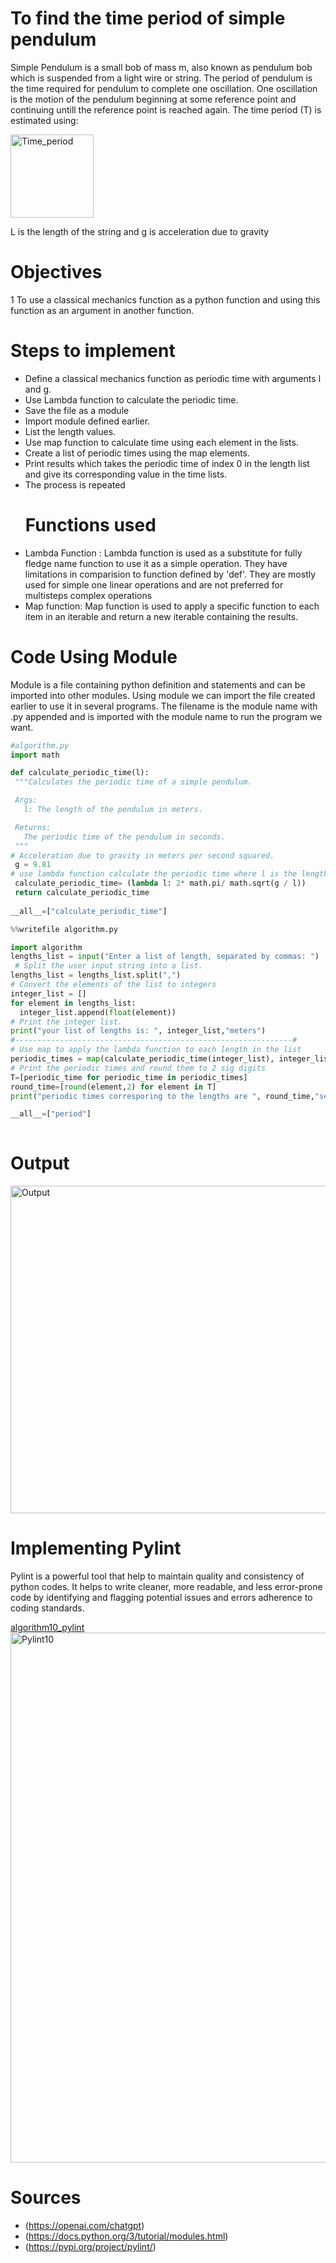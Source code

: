 # To find the time period of simple pendulum
Simple Pendulum is a small bob of mass m, also known as pendulum bob which is suspended from
a light wire or string. The period of pendulum is the time required for pendulum to complete one oscillation. One oscillation is the motion of the pendulum beginning at some reference point and continuing untill the reference point is reached again. The time period (T) is estimated using: 

<img width="133" alt="Time_period" src="https://github.com/pratibha77118/23-Homework3G1/assets/72980895/4f12ecd9-c864-4d24-bc50-f1ad69072843">


L is the length of the string and g is acceleration due to gravity
# Objectives
1 To use a classical mechanics function as a python function and using this function as an argument in another function.
# Steps to implement
- Define a classical mechanics function as periodic time with arguments l and g. 
- Use Lambda function to calculate the periodic time.
- Save the file as a module
- Import module defined earlier.
- List the length values.
- Use map function to calculate time using each element in the lists.
- Create a list of periodic times using the map elements.
- Print results which takes the periodic time of index 0 in the length list and give its 
   corresponding value in the time lists.
- The process is repeated
  # Functions used
- Lambda Function : Lambda function is used as a substitute for fully fledge name function to use it as a simple operation. They have limitations in comparision to function defined by 'def'. They are mostly used for simple one linear operations and are not preferred for multisteps complex operations
- Map function: Map function is used to apply a specific function to each item in an iterable and return a new iterable containing the results.

# Code Using Module
Module is a file containing python definition and statements and can be imported into other modules. Using module we can import the file created earlier to use it in several programs. The filename is the module name with .py appended and is imported with the module name to run the program we want.
 ```python
#algorithm.py
import math

def calculate_periodic_time(l):
  """Calculates the periodic time of a simple pendulum.

  Args:
    l: The length of the pendulum in meters.

  Returns:
    The periodic time of the pendulum in seconds.
  """
# Acceleration due to gravity in meters per second squared.
  g = 9.81
# use lambda function calculate the periodic time where l is the length of the string and return the value calculated
  calculate_periodic_time= (lambda l: 2* math.pi/ math.sqrt(g / l))
  return calculate_periodic_time
  
__all__=["calculate_periodic_time"]
```
```python
%%writefile algorithm.py
```
```python
import algorithm
lengths_list = input("Enter a list of length, separated by commas: ")
 # Split the user input string into a list.
lengths_list = lengths_list.split(",")
# Convert the elements of the list to integers
integer_list = []
for element in lengths_list:
  integer_list.append(float(element))
# Print the integer list.
print("your list of lengths is: ", integer_list,"meters")
#--------------------------------------------------------------#
# Use map to apply the lambda function to each length in the list
periodic_times = map(calculate_periodic_time(integer_list), integer_list)
# Print the periodic times and round them to 2 sig digits
T=[periodic_time for periodic_time in periodic_times]
round_time=[round(element,2) for element in T]
print("periodic times corresporing to the lengths are ", round_time,"seconds")

__all__=["period"]
    
```
# Output
<img width="524" alt="Output" src="https://github.com/pratibha77118/23-Homework3G1/assets/72980895/c2cb28a9-ffad-4d8a-82ca-d70922a0fb08">


# Implementing Pylint
Pylint is a powerful tool that help to maintain quality and consistency of python codes. It helps to write cleaner, more readable, and less error-prone code by identifying and flagging potential issues and errors adherence to coding standards.

[algorithm10_pylint](https://colab.research.google.com/drive/1SJCVF3-9tEVC18AI5cqoRusr9Ej-bVkn?usp=sharing)
<img width="848" alt="Pylint10" src="https://github.com/pratibha77118/23-Homework3G1/assets/72980895/0a15f645-3d50-4dc0-866e-753f1b7aa71e">



# Sources
- (https://openai.com/chatgpt)
- (https://docs.python.org/3/tutorial/modules.html)
- (https://pypi.org/project/pylint/)




  

